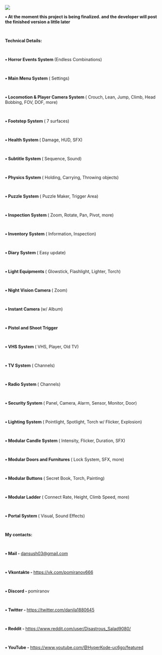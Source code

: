 
<img class="marginauto" src= "https://cdn1.epicgames.com/ue/product/Thumbnail/HorrorEngine_thumb-284x284-710870be7179b8bc406ab100f0220f60.png?resize=1&w=300">

<br>

<b> • At the moment this project is being finalized. and the developer will post the finished version a little later</b>

</br>

<b>Technical Details:</b>

<br>

<b> • Horror Events System </b>(Endless Combinations)

</br>

<b> • Main Menu System </b>( Settings)

<br>

<b> • Locomotion & Player Camera System </b>( Crouch, Lean, Jump, Climb, Head Bobbing, FOV, DOF, more)

<br>

<b> • Footstep System </b>( 7 surfaces)

<br>

<b> • Health System </b>( Damage, HUD, SFX)

<br>

<b> • Subtitle System </b>( Sequence, Sound)

<br>

<b> • Physics System </b>( Holding, Carrying, Throwing objects)

<br>

<b> • Puzzle System </b>( Puzzle Maker, Trigger Area)

<br>

<b> • Inspection System </b>( Zoom, Rotate, Pan, Pivot, more)

<br>

<b> • Inventory System </b>( Information, Inspection)

<br>

<b> • Diary System </b>( Easy update)

<br>

<b> • Light Equipments </b>( Glowstick, Flashlight, Lighter, Torch)

<br>

<b> • Night Vision Camera </b>( Zoom)

<br>

<b> • Instant Camera </b>(w/ Album)

<br>

<b> • Pistol and Shoot Trigger </b>

<br>

<b> • VHS System </b>( VHS, Player, Old TV)

<br>

<b> • TV System </b>( Channels)

<br>

<b> • Radio System </b>( Channels)

<br>

<b> • Security System </b>( Panel, Camera, Alarm, Sensor, Monitor, Door)

<br>

<b> • Lighting System </b>( Pointlight, Spotlight, Torch w/ Flicker, Explosion)

<br>

<b> • Modular Candle System </b>( Intensity, Flicker, Duration, SFX)

<br>

<b> • Modular Doors and Furnitures </b>( Lock System, SFX, more)

<br>

<b> • Modular Buttons </b>( Secret Book, Torch, Painting)

<br>

<b> • Modular Ladder </b>( Connect Rate, Height, Climb Speed, more)

<br>

<b> • Portal System </b>( Visual, Sound Effects)

<br>

<b> My contacts: </b>

<br>

<b> • Mail - </b> dansush03@gmail.com

<br>

<b> • Vkontakte - </b> https://vk.com/pomiranov666

<br>

<b> • Discord - </b> pomiranov

<br>

<b> • Twitter - </b> https://twitter.com/danila1880645

<br>

<b> • Reddit - </b> https://www.reddit.com/user/Disastrous_Salad9080/

<br>

<b> • YouTube - </b> https://www.youtube.com/@HyperKode-uc6go/featured
